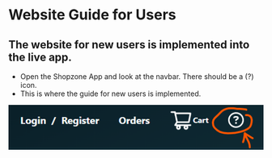 # Website Guide for Users

## The website for new users is implemented into the live app.

- Open the Shopzone App and look at the navbar. There should be a (?) icon.
- This is where the guide for new users is implemented.

![About Button](./shopzoneAboutScreenshot.png)

